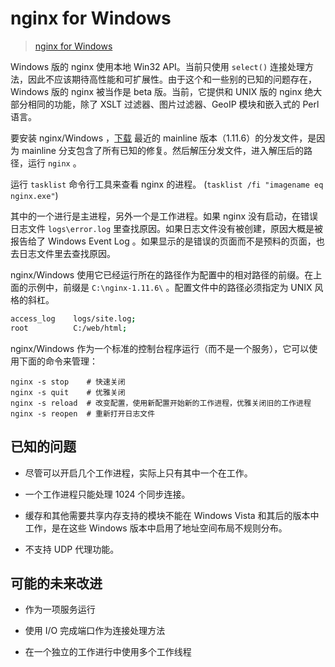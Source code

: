 # nginx for Windows

> [nginx for Windows](http://nginx.org/en/docs/windows.html)
>

Windows 版的 nginx 使用本地 Win32 API。当前只使用 `select()` 连接处理方法，因此不应该期待高性能和可扩展性。由于这个和一些别的已知的问题存在，Windows 版的 nginx 被当作是 beta 版。当前，它提供和 UNIX 版的 nginx 绝大部分相同的功能，除了 XSLT 过滤器、图片过滤器、GeoIP 模块和嵌入式的 Perl 语言。

要安装 nginx/Windows ，[下载](http://nginx.org/en/download.html) 最近的 mainline 版本（1.11.6）的分发文件，是因为 mainline 分支包含了所有已知的修复。然后解压分发文件，进入解压后的路径，运行 `nginx` 。

运行 `tasklist` 命令行工具来查看 nginx 的进程。 (`tasklist /fi "imagename eq nginx.exe"`)

其中的一个进行是主进程，另外一个是工作进程。如果 nginx 没有启动，在错误日志文件 `logs\error.log` 里查找原因。如果日志文件没有被创建，原因大概是被报告给了 Windows Event Log 。如果显示的是错误的页面而不是预料的页面，也去日志文件里去查找原因。

nginx/Windows 使用它已经运行所在的路径作为配置中的相对路径的前缀。在上面的示例中，前缀是 `C:\nginx-1.11.6\` 。配置文件中的路径必须指定为 UNIX 风格的斜杠。


```bash
access_log    logs/site.log;
root          C:/web/html;
```

nginx/Windows 作为一个标准的控制台程序运行（而不是一个服务），它可以使用下面的命令来管理：

```shell
nginx -s stop    # 快速关闭
nginx -s quit    # 优雅关闭
nginx -s reload  # 改变配置，使用新配置开始新的工作进程，优雅关闭旧的工作进程
nginx -s reopen  # 重新打开日志文件
```

## 已知的问题

* 尽管可以开启几个工作进程，实际上只有其中一个在工作。

* 一个工作进程只能处理 1024 个同步连接。

* 缓存和其他需要共享内存支持的模块不能在 Windows Vista 和其后的版本中工作，是在这些 Windows 版本中启用了地址空间布局不规则分布。

* 不支持 UDP 代理功能。

## 可能的未来改进

* 作为一项服务运行

* 使用 I/O 完成端口作为连接处理方法

* 在一个独立的工作进行中使用多个工作线程
